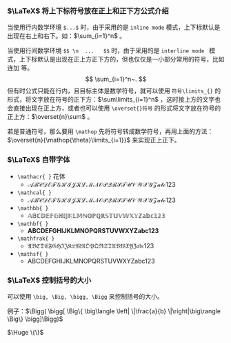 ### $\LaTeX$ 将上下标符号放在正上和正下方公式介绍

当使用行内数学环境 `$...$` 时，由于采用的是 `inline mode` 模式，上下标默认是出现在右上和右下。如：$\sum_{i=1}^n$ 。

当使用行间数学环境 `$$ \n  ...   $$` 时，由于采用的是 `interline mode ` 模式，上下标默认是出现在正上方正下方的，但也仅仅是一小部分常用的符号，比如 连加 等。
$$
\sum_{i=1}^n~.
$$
但有时公式只能在行内，且目标主体是数学符号，就可以使用 `符号\limits_{}` 的形式，将文字放在符号的正下方：$\sum\limits_{i=1}^n$ ，这时接上方的文字也会直接出现在正上方，或者也可以使用 `\overset{}符号` 的形式将文字放在符号的正上方：$\overset{n}\sum$ 。

若是普通符号，那么要用 `\mathop` 先将符号转成数学符号，再用上面的方法：$\overset{n}{\mathop{\theta}\limits_{i=1}}$ 来实现正上正下。



### $\LaTeX$ 自带字体

- `\mathacr{ }` 花体
  - $\mathscr{ABCDEFGHIJKLMNOPQRSTUVWXYZabc123}$ 
- `\mathcal{ }`
  - $\mathcal{ABCDEFGHIJKLMNOPQRSTUVWXYZabc123}$
- `\mathbb{ }`
  - $\mathbb{ABCDEFGHIJKLMNOPQRSTUVWXYZabc123}$
- `\mathbf{ }`
  - $\mathbf{ABCDEFGHIJKLMNOPQRSTUVWXYZabc123}$
- `\mathfrak{ }`
  - $\mathfrak{ABCDEFGHIJKLMNOPQRSTUVWXYZabc123}$
- `\mathsf{ }`
  - $\mathsf{ABCDEFGHIJKLMNOPQRSTUVWXYZabc123}$



### $\LaTeX$ 控制括号的大小

可以使用 `\big, \Big, \bigg, \Bigg` 来控制括号的大小。

例子：$\Bigg( \bigg[ \Big\{ \big\langle \left| \|\frac{a}{b} \|\right|\big\rangle \Big\} \bigg]\Bigg)$

$\Huge \{\}$ 